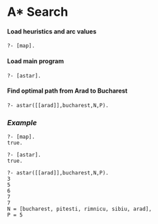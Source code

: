 # A* Search 

#### Load heuristics and arc values
```
?- [map].
```

#### Load main program
```
?- [astar].
```

#### Find optimal path from Arad to Bucharest
```
?- astar([[arad]],bucharest,N,P).
```


### *Example*
```
?- [map].
true.

?- [astar].
true.

?- astar([[arad]],bucharest,N,P).
3
5
6
7
7
N = [bucharest, pitesti, rimnicu, sibiu, arad],
P = 5
```
